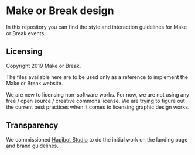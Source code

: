 # Make or Break design

In this repository you can find the style and interaction guidelines for Make
or Break events.


## Licensing

Copyright 2019 Make or Break.

The files available here are to be used only as a reference to implement the
Make or Break website.

We are new to licensing non-software works. For now, we are not using any free
/ open source / creative commons license. We are trying to figure out the
current best practices when it comes to licensing graphic design works.


## Transparency

We commissioned [Hapibot Studio](https://www.hapibot.com/) to do the initial
work on the landing page and brand guidelines.
